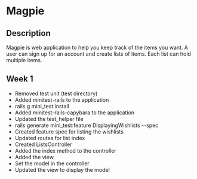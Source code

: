 Magpie
======

Description
-----------

Magpie is web application to help you keep track of the items you want. A user can sign up for an account and create lists of items. Each 
list can hold multiple items.

Week 1
------

* Removed test unit (test directory)
* Added minitest-rails to the application
* rails g mini_test:install
* Added minitest-rails-capybara to the application
* Updated the test_helper file
* rails generate mini_test:feature DisplayingWishlists --spec
* Created feature spec for listing the wishlists
* Updated routes for list index
* Created ListsController
* Added the index method to the controller
* Added the view
* Set the model in the controller
* Updated the view to display the model
